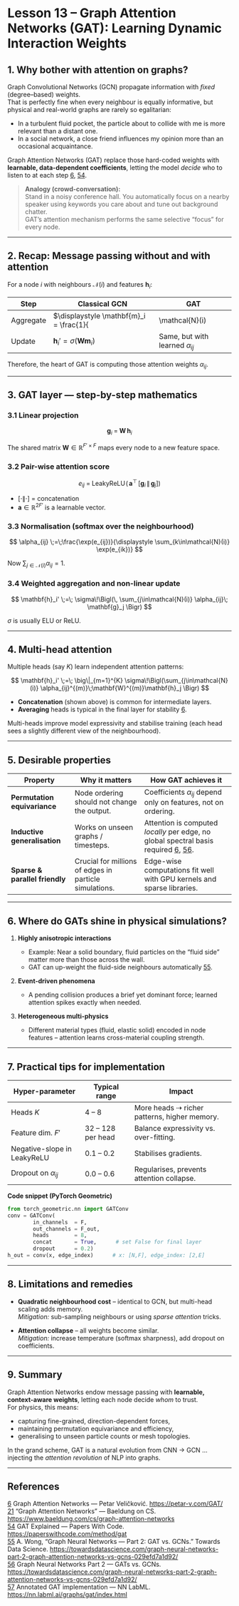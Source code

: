 # Lesson 13 – Graph Attention Networks (GAT): Learning Dynamic Interaction Weights  


## 1. Why bother with attention on graphs?  

Graph Convolutional Networks (GCN) propagate information with *fixed* (degree–based) weights.  
That is perfectly fine when every neighbour is equally informative, but physical and real-world graphs are rarely so egalitarian:

* In a turbulent fluid pocket, the particle about to collide with me is more relevant than a distant one.  
* In a social network, a close friend influences my opinion more than an occasional acquaintance.

Graph Attention Networks (GAT) replace those hard-coded weights with **learnable, data-dependent coefficients**, letting the model *decide* who to listen to at each step [6], [54].

> **Analogy (crowd-conversation):**  
> Stand in a noisy conference hall. You automatically focus on a nearby speaker using keywords you care about and tune out background chatter.  
> GAT’s attention mechanism performs the same selective “focus” for every node.

---

## 2. Recap: Message passing without and with attention  

For a node $i$ with neighbours $\mathcal{N}(i)$ and features $\mathbf{h}_i$:

| Step | Classical GCN | GAT |
|------|---------------|-----|
| Aggregate | $\displaystyle \mathbf{m}_i = \frac{1}{|\mathcal{N}(i)|}\sum_{j\in\mathcal{N}(i)}\mathbf{h}_j$ | $\displaystyle \mathbf{m}_i = \sum_{j\in\mathcal{N}(i)} \underbrace{\alpha_{ij}}_{\text{learned}}\;\mathbf{h}_j$ |
| Update | $\mathbf{h}_i' = \sigma(\mathbf{W}\mathbf{m}_i)$ | Same, but with learned $\alpha_{ij}$ |

Therefore, the heart of GAT is computing those attention weights $\alpha_{ij}$.

---

## 3. GAT layer — step-by-step mathematics  

### 3.1 Linear projection  

$$ \mathbf{g}_i \;=\; \mathbf{W}\, \mathbf{h}_i $$

The shared matrix $\mathbf W \in \mathbb{R}^{F' \times F}$ maps every node to a new feature space.

### 3.2 Pair-wise attention score  

$$ e_{ij} \;=\; \mathrm{LeakyReLU}\!\bigl(\, \mathbf{a}^{\top}\,[\mathbf{g}_i \,\|\, \mathbf{g}_j] \bigr) $$

* $[\cdot\|\cdot]$ = concatenation  
* $\mathbf{a} \in \mathbb{R}^{2F'}$ is a learnable vector.

### 3.3 Normalisation (softmax over the neighbourhood)  

$$ \alpha_{ij} \;=\;\frac{\exp(e_{ij})}{\displaystyle \sum_{k\in\mathcal{N}(i)} \exp(e_{ik})} $$

Now $\sum_{j\in\mathcal{N}(i)} \alpha_{ij}=1$.

### 3.4 Weighted aggregation and non-linear update  

$$ \mathbf{h}_i' \;=\; \sigma\!\Bigl(\, \sum_{j\in\mathcal{N}(i)} \alpha_{ij}\; \mathbf{g}_j \Bigr) $$

$\sigma$ is usually ELU or ReLU.

---

## 4. Multi-head attention  

Multiple heads (say $K$) learn independent attention patterns:  

$$ \mathbf{h}_i' \;=\; \big\|_{m=1}^{K} 
               \sigma\!\Bigl(\sum_{j\in\mathcal{N}(i)} 
               \alpha_{ij}^{(m)}\;\mathbf{W}^{(m)}\mathbf{h}_j \Bigr) $$

* **Concatenation** (shown above) is common for intermediate layers.  
* **Averaging** heads is typical in the final layer for stability [6].

Multi-heads improve model expressivity and stabilise training (each head sees a slightly different view of the neighbourhood).

---

## 5. Desirable properties  

| Property | Why it matters | How GAT achieves it |
|----------|----------------|---------------------|
| **Permutation equivariance** | Node ordering should not change the output. | Coefficients $\alpha_{ij}$ depend only on features, not on ordering. |
| **Inductive generalisation** | Works on unseen graphs / timesteps. | Attention is computed *locally* per edge, no global spectral basis required [6], [56]. |
| **Sparse & parallel friendly** | Crucial for millions of edges in particle simulations. | Edge-wise computations fit well with GPU kernels and sparse libraries. |

---

## 6. Where do GATs shine in physical simulations?  

1. **Highly anisotropic interactions**  
   * Example: Near a solid boundary, fluid particles on the “fluid side” matter more than those across the wall.  
   * GAT can up-weight the fluid-side neighbours automatically [55].

2. **Event-driven phenomena**  
   * A pending collision produces a brief yet dominant force; learned attention spikes exactly when needed.

3. **Heterogeneous multi-physics**  
   * Different material types (fluid, elastic solid) encoded in node features – attention learns cross-material coupling strength.

---

## 7. Practical tips for implementation  

| Hyper-parameter | Typical range | Impact |
|-----------------|---------------|--------|
| Heads $K$ | 4 – 8 | More heads ⇢ richer patterns, higher memory. |
| Feature dim. $F'$ | 32 – 128 per head | Balance expressivity vs. over-fitting. |
| Negative-slope in LeakyReLU | 0.1 – 0.2 | Stabilises gradients. |
| Dropout on $\alpha_{ij}$ | 0.0 – 0.6 | Regularises, prevents attention collapse. |

**Code snippet (PyTorch Geometric)**  

```python
from torch_geometric.nn import GATConv
conv = GATConv(
        in_channels  = F,
        out_channels = F_out,
        heads        = 8,
        concat       = True,      # set False for final layer
        dropout      = 0.2)
h_out = conv(x, edge_index)      # x: [N,F], edge_index: [2,E]
```

---

## 8. Limitations and remedies  

* **Quadratic neighbourhood cost** – identical to GCN, but multi-head scaling adds memory.  
  *Mitigation:* sub-sampling neighbours or using *sparse attention* tricks.

* **Attention collapse** – all weights become similar.  
  *Mitigation:* increase temperature (softmax sharpness), add dropout on coefficients.

---

## 9. Summary  

Graph Attention Networks endow message passing with **learnable, context-aware weights**, letting each node decide *whom* to trust.  
For physics, this means:

* capturing fine-grained, direction-dependent forces,  
* maintaining permutation equivariance and efficiency,  
* generalising to unseen particle counts or mesh topologies.

In the grand scheme, GAT is a natural evolution from CNN → GCN … injecting the *attention revolution* of NLP into graphs.

---

## References  

[6] Graph Attention Networks — Petar Veličković. <https://petar-v.com/GAT/>  
[21] “Graph Attention Networks” — Baeldung on CS. <https://www.baeldung.com/cs/graph-attention-networks>  
[54] GAT Explained — Papers With Code. <https://paperswithcode.com/method/gat>  
[55] A. Wong, “Graph Neural Networks — Part 2: GAT vs. GCNs.” Towards Data Science. <https://towardsdatascience.com/graph-neural-networks-part-2-graph-attention-networks-vs-gcns-029efd7a1d92/>  
[56] Graph Neural Networks Part 2 — GATs vs. GCNs. <https://towardsdatascience.com/graph-neural-networks-part-2-graph-attention-networks-vs-gcns-029efd7a1d92/>  
[57] Annotated GAT implementation — NN LabML. <https://nn.labml.ai/graphs/gat/index.html>


[6]: https://petar-v.com/GAT/
[21]: https://www.baeldung.com/cs/graph-attention-networks
[54]: https://paperswithcode.com/method/gat
[55]: https://towardsdatascience.com/graph-neural-networks-part-2-graph-attention-networks-vs-gcns-029efd7a1d92/
[56]: https://towardsdatascience.com/graph-neural-networks-part-2-graph-attention-networks-vs-gcns-029efd7a1d92/
[57]: https://nn.labml.ai/graphs/gat/index.html
